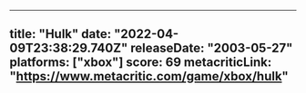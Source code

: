 
---
title: "Hulk"
date: "2022-04-09T23:38:29.740Z"
releaseDate: "2003-05-27"
platforms: ["xbox"]
score: 69
metacriticLink: "https://www.metacritic.com/game/xbox/hulk"
---
